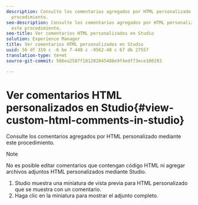 ```yaml
---
description: Consulte los comentarios agregados por HTML personalizado mediante este
  procedimiento.
seo-description: Consulte los comentarios agregados por HTML personalizado mediante
  este procedimiento.
seo-title: Ver comentarios HTML personalizados en Studio
solution: Experience Manager
title: Ver comentarios HTML personalizados en Studio
uuid: 56 df 319 c -6 be 7-448 c -9562-48 c 67 db 27557
translation-type: tm+mt
source-git-commit: 566ea2587f101202045488e9f4edf73ece100293

---
```



# Ver comentarios HTML personalizados en Studio{#view-custom-html-comments-in-studio}

Consulte los comentarios agregados por HTML personalizado mediante este procedimiento.

>[!NOTE]
>
>No es posible editar comentarios que contengan código HTML ni agregar archivos adjuntos HTML personalizados mediante Studio.

1. Studio muestra una miniatura de vista previa para HTML personalizado que se muestra con un comentario.
1. Haga clic en la miniatura para mostrar el adjunto completo.
